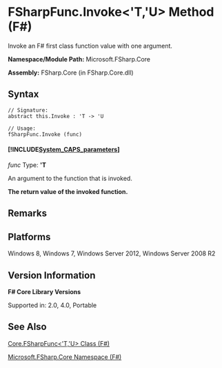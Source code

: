 # FSharpFunc.Invoke<'T,'U> Method (F#)

Invoke an F# first class function value with one argument.

**Namespace/Module Path:** Microsoft.FSharp.Core

**Assembly:** FSharp.Core (in FSharp.Core.dll)


## Syntax

```
// Signature:
abstract this.Invoke : 'T -> 'U

// Usage:
fSharpFunc.Invoke (func)
```

#### [!INCLUDE[System_CAPS_parameters](//System/Token/System_CAPS_parameters_md.md)]
*func*
Type: **'T**


An argument to the function that is invoked.



**The return value of the invoked function.**
## Remarks

## Platforms
Windows 8, Windows 7, Windows Server 2012, Windows Server 2008 R2


## Version Information
**F# Core Library Versions**

Supported in: 2.0, 4.0, Portable




## See Also
[Core.FSharpFunc&#60;'T,'U&#62; Class &#40;F&#35;&#41;](Core.FSharpFunc%3C%27T%2C%27U%3E+Class+%28FSharp%29.md)

[Microsoft.FSharp.Core Namespace &#40;F&#35;&#41;](Microsoft.FSharp.Core+Namespace+%28FSharp%29.md)


